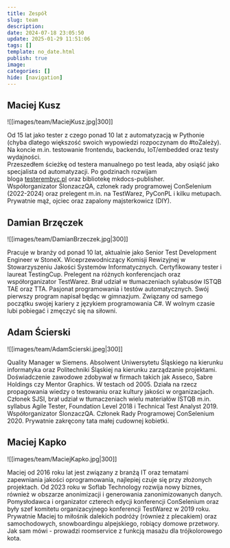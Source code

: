 ```yaml
---
title: Zespół
slug: team
description: 
date: 2024-07-18 23:05:50
update: 2025-01-29 11:51:06
tags: []
template: no_date.html
publish: true
image: 
categories: []
hide: [navigation]
---
```


## Maciej Kusz

<div class="grid" markdown>
![[images/team/MaciejKusz.jpg|300]]

Od 15 lat jako tester z czego ponad 10 lat z automatyzacją w Pythonie (chyba dlatego większość swoich wypowiedzi rozpoczynam do #toZależy). Na koncie m.in. testowanie frontendu, backendu, IoT/embedded oraz testy wydajności.  
Przeszedłem ścieżkę od testera manualnego po test leada, aby osiąść jako specjalista od automatyzacji. Po godzinach rozwijam bloga [testerembyc.pl](http://testerembyc.pl/) oraz bibliotekę mkdocs-publisher.  
Współorganizator ŚlonzaczQA, członek rady programowej ConSelenium (2022-2024) oraz prelegent m.in. na TestWarez, PyConPL i kilku metupach.
Prywatnie mąż, ojciec oraz zapalony majsterkowicz (DIY).

</div>

## Damian Brzęczek

<div class="grid" markdown>
![[images/team/DamianBrzeczek.jpg|300]]

Pracuje w branży od ponad 10 lat, aktualnie jako Senior Test Development Engineer w StoneX. Wiceprzewodniczący Komisji Rewizyjnej w Stowarzyszeniu Jakości Systemów Informatycznych. Certyfikowany tester i laureat TestingCup. Prelegent na różnych konferencjach oraz współorganizator TestWarez. Brał udział w tłumaczeniach sylabusów ISTQB TAE oraz TTA. Pasjonat programowania i testów automatycznych. Swój pierwszy program napisał będąc w gimnazjum. Związany od samego początku swojej kariery z językiem programowania C#. W wolnym czasie lubi pobiegać i zmęczyć się na siłowni.
</div>


## Adam Ścierski

<div class="grid" markdown>
![[images/team/AdamScierski.jpeg|300]]

Quality Manager w Siemens. Absolwent Uniwersytetu Śląskiego na kierunku informatyka oraz Politechniki Śląskiej na kierunku zarządzanie projektami. Doświadczenie zawodowe zdobywał w firmach takich jak Asseco, Sabre Holdings czy Mentor Graphics. W testach od 2005. Działa na rzecz propagowania wiedzy o testowaniu oraz kultury jakości w organizacjach.  
Członek SJSI, brał udział w tłumaczeniach wielu materiałów ISTQB m.in. syllabus Agile Tester, Foundation Level 2018 i Technical Test Analyst 2019. Współorganizator ŚlonzaczQA. Członek Rady Programowej ConSelenium 2020. Prywatnie zakręcony tata małej cudownej kobietki.
</div>

## Maciej Kapko

<div class="grid" markdown>
![[images/team/MaciejKapko.jpg|300]]

Maciej od 2016 roku lat jest związany z branżą IT oraz tematami zapewniania jakości oprogramowania, najlepiej czuje się przy złożonych projektach.  Od 2023 roku w Soflab Technology rozwija nowy biznes, również w obszarze anonimizacji i generowania zanonimizowanych danych. Pomysłodawca i organizator czterech edycji konferencji ConSelenium oraz były szef komitetu organizacyjnego konferencji TestWarez w 2019 roku. Prywatnie Maciej to miłośnik dalekich podróży (również z plecakiem) oraz samochodowych, snowboardingu alpejskiego, robiący domowe przetwory. Jak sam mówi - prowadzi roomservice z funkcją masażu dla trójkolorowego kota.
</div>